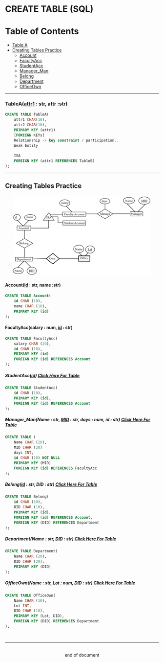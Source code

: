 # CREATE TABLE (SQL)
# Table of Contents
- [Table A](#tableaattr1--str-attr-str)
- [Creating Tables Practice](#creating-tables-practice)
    - [Account](#accountid--str-name-str)
    - [FacultyAcc](#facultyaccsalary--num-id--str)
    - [StudentAcc](#studentaccid)
    - [Manager_Man](#manager_manname--str-mid--str-days--num-id--str)
    - [Belong](#belongid--str-did--str)
    - [Department](#departmentname--str-did--str)
    - [OfficeOwn](#officeownname--str-lot--num-did--str)
---
### TableA(<u>attr1</u> : str, attr :str)
```SQL
CREATE TABLE TableA(
    attr1 CHAR(10),
    attr2 CHAR(10), 
    PRIMARY KEY (attr1)
    [FOREIGN KEYs]
    Relationship -> key constraint / participation..
    Weak Entity

    ISA
    FOREIGN KEY (attr1 REFERENCES TableB)
);
```

---
## Creating Tables Practice
<div style="margin-left: auto; margin-right: auto; width: 90%"> 

![PC1](./Images/CTP1/CT1.png) </div>

#### Account(<u>id</u> : str, name :str)
```SQL
CREATE TABLE Account(
    id CHAR (10),
    name CHAR (10),
    PRIMARY KEY (id)
);
```
#### FacultyAcc(salary : num, <u>id</u> : str)
```SQL
CREATE TABLE FacultyAcc(
    salary CHAR (20),
    id CHAR (10),
    PRIMARY KEY (id)
    FOREIGN KEY (id) REFERENCES Account
);
```
##### StudentAcc(<u>id</u>) [<i>Click Here For Table</i>](#creating-tables-practice)
```SQL
CREATE TABLE StudentAcc(
    id CHAR (10),
    PRIMARY KEY (id),
    FOREIGN KEY (id) REFERENCES Account
);
```
##### Manager_Man(Name : str, <u>MID</u> : str, days : num, id : str) [<i>Click Here For Table</i>](#creating-tables-practice)
```SQL
CREATE TABLE (
    Name CHAR (20),
    MID CHAR (20)
    days INT,
    id CHAR (10) NOT NULL
    PRIMARY KEY (MID)
    FOREIGN KEY (id) REFERENCES FacultyAcc
);
```
##### Belong(<u>id</u> : str, DID : str) [<i>Click Here For Table</i>](#creating-tables-practice)
```SQL
CREATE TABLE Belong(
    id CHAR (10),
    DID CHAR (10),
    PRIMARY KEY (id),
    FOREIGN KEY (id) REFERENCES Account,
    FOREIGN KEY (DID) REFERENCES Department
);
```
##### Department(Name : str, <u>DID</u> : str) [<i>Click Here For Table</i>](#creating-tables-practice)
```SQL
CREATE TABLE Department(
    Name CHAR (20),
    DID CHAR (20),
    PRIMARY KEY (DID)
);
```
##### OfficeOwn(Name : str, <u>Lot</u> : num, <u>DID</u> : str) [<i>Click Here For Table</i>](#creating-tables-practice)
```SQL
CREATE TABLE OfficeOwn(
    Name CHAR (10),
    Lot INT,
    DID CHAR (10),
    PRIMARY KEY (Lot, DID),
    FOREIGN KEY (DID) REFERENCES Department
);

```
<br>

---
<br>
<div style="display:relative; text-align: center;">end of document</div>